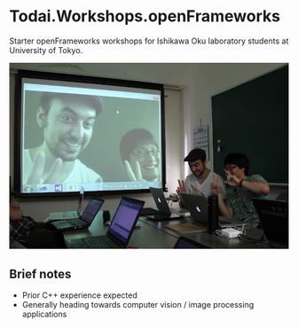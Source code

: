 Todai.Workshops.openFrameworks
==============================

Starter openFrameworks workshops for Ishikawa Oku laboratory students at University of Tokyo.

![Classroom image](/images/classroom.jpg)

Brief notes
-----------

* Prior C++ experience expected
* Generally heading towards computer vision / image processing applications
